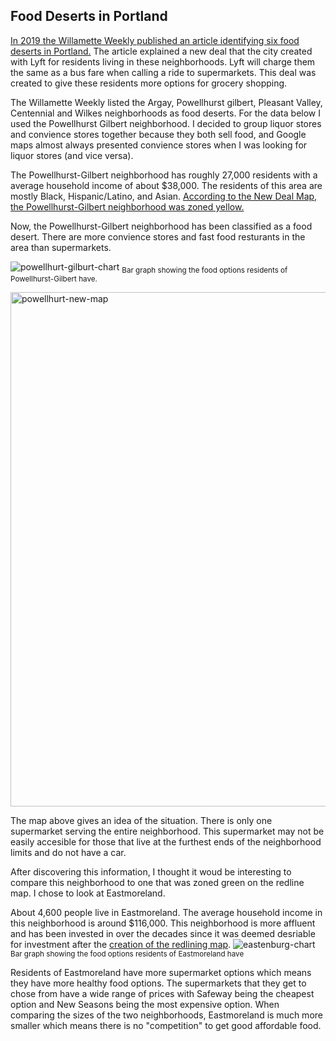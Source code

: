 ## Food Deserts in Portland

[In 2019 the Willamette Weekly published an article identifying six food deserts in Portland.](https://www.wweek.com/news/2019/05/30/portlanders-in-food-deserts-can-soon-take-a-lyft-to-the-grocery-store-for-the-same-price-as-a-bus-ticket/#:~:text=Getting%20groceries%20isn't%20an,a%20mile%20to%20get%20groceries.) The article explained a new deal that the city created with Lyft for residents living in these neighborhoods. Lyft will charge them the same as a bus fare when calling a ride to supermarkets. This deal was created to give these residents more options for grocery shopping. 

The Willamette Weekly listed the Argay, Powellhurst gilbert, Pleasant Valley, Centennial and Wilkes neighborhoods as food deserts. For the data below I used the Powellhurst Gilbert neighborhood. I decided to group liquor stores and convience stores together because they both sell food, and Google maps almost always presented convience stores when I was looking for liquor stores (and vice versa). 

The Powellhurst-Gilbert neighborhood has roughly 27,000 residents with a average household income of about $38,000. The residents of this area are mostly Black, Hispanic/Latino, and Asian. [According to the New Deal Map, the Powellhurst-Gilbert neighborhood was zoned yellow.](https://dsl.richmond.edu/panorama/redlining/#loc=14/45.498/-122.588&city=portland-or&area=C31)


Now, the Powellhurst-Gilbert neighborhood has been classified as a food desert. There are more convience stores and fast food resturants in the area than supermarkets.


![powellhurt-gilburt-chart](https://github.com/eng470-s23/djwooley-demosite/assets/129902746/cd44bccf-daa1-4c2a-b4c8-f42ce9f82e24)
<sub>Bar graph showing the food options residents of Powellhurst-Gilbert have.</sub>






<img width="823" alt="powellhurt-new-map" src="https://github.com/eng470-s23/djwooley-demosite/assets/129902746/ee09338a-c05b-498b-b39b-ab7d216d05db">

The map above gives an idea of the situation. There is only one supermarket serving the entire neighborhood. This supermarket may not be easily accesible for those that live at the furthest ends of the neighborhood limits and do not have a car. 







After discovering this information, I thought it woud be interesting to compare this neighborhood to one that was zoned green on the redline map. I chose to look at Eastmoreland. 

About 4,600 people live in Eastmoreland. The average household income in this neighborhood is around $116,000. This neighborhood is more affluent and has been invested in over the decades since it was deemed desriable for investment after the [creation of the redlining map](https://dsl.richmond.edu/panorama/redlining/#loc=13/45.495/-122.655&city=portland-or&area=A13).
![eastenburg-chart](https://github.com/eng470-s23/djwooley-demosite/assets/129902746/33867b37-f85c-471e-816e-64e7f7ece6ec)
<sub>Bar graph showing the food options residents of Eastmoreland have</sub>

Residents of Eastmoreland have more supermarket options which means they have more healthy food options. The supermarkets that they get to chose from have a wide range of prices with Safeway being the cheapest option and New Seasons being the most expensive option. When comparing the sizes of the two neighborhoods, Eastmoreland is much more smaller which means there is no "competition" to get good affordable food. 
